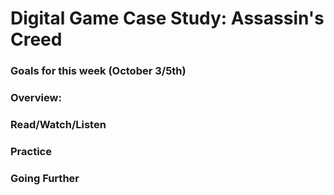 # Digital Game Case Study: Assassin's Creed

### Goals for this week (October 3/5th)



### Overview:



### Read/Watch/Listen



### Practice



### Going Further

